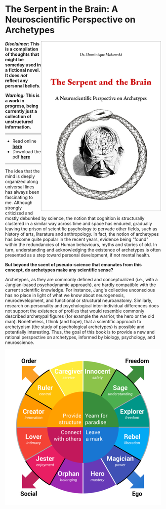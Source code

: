 # The Serpent in the Brain: A Neuroscientific Perspective on Archetypes

<a href="https://dominiquemakowski.github.io/archetypes/">
  <img src='img/cover_border.png' align="right" height="550" />
</a>


***Disclaimer:* This is a compilation of thoughts that might be someday used in a fictional novel. It does *not* reflect any personal beliefs.**

***Warning:* This is a work in progress, being currently just a collection of unstructured information.**

--- 



- Read online [**here**](https://dominiquemakowski.github.io/archetypes/)
- Download the pdf [**here**](https://github.com/DominiqueMakowski/archetypes/raw/master/pdf/archetypes_makowski.pdf)

---

The idea that the mind is deeply organized along universal lines has always been fascinating to me. Although strongly criticized and mostly debunked by science, the notion that cognition is structurally clustered in a similar way across time and space has endured, gradually leaving the prison of scientific psychology to pervade other fields, such as history of arts, literature and anthropology. In fact, the notion of archetypes has become quite popular in the recent years, evidence being "found" within the redundancies of Human behaviours, myths and stories of old. In turn, understanding and acknowledging the existence of archetypes is often presented as a step toward personal development, if not mental health.

**But beyond the scent of pseudo-science that emanates from this concept, do archetypes make any scientific sense?** 

Archetypes, as they are commonly defined and conceptualized (i.e., with a Jungian-based psychodynamic approach), are hardly compatible with the current scientific knowledge. For instance, Jung's collective unconscious has no place in light of what we know about neurogenesis, neurodevelopment, and functional or structural neuroanatomy. Similarly, research on personality and psychological inter-individual differences does not support the existence of profiles that would resemble commonly described archetypal figures (for example the warrior, the hero or the old man). Nonetheless, I think (and hope), that a scientific approach to archetypism (the study of psychological archetypes) is possible and potentially interesting. Thus, the goal of this book is to provide a new and rational perspective on archetypes, informed by biology, psychology, and neuroscience. 


[![Jungian archetypes warrior psychology neuroscience Jung psychoanalysis](img/12archetypes.png)](https://dominiquemakowski.github.io/archetypes/history-of-archetypes.html#carol-pearson-1944---present)
